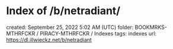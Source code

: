 # Index of /b/netradiant/

created: September 25, 2022 5:02 AM (UTC)
folder: BOOKMRKS-MTHRFCKR / PIRACY-MTHRFCKR / Indexes
tags: indexes
url: https://dl.illwieckz.net/b/netradiant